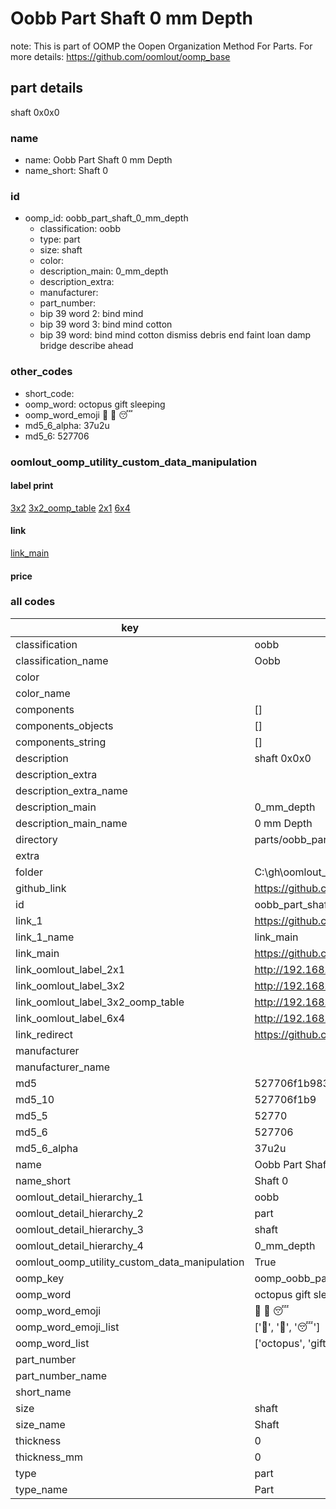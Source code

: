 # Oobb Part Shaft 0 mm Depth  

note: This is part of OOMP the Oopen Organization Method For Parts. For more details: https://github.com/oomlout/oomp_base

##  part details
  



shaft 0x0x0



### name
* name: Oobb Part Shaft 0 mm Depth
* name_short: Shaft 0 
### id
* oomp_id: oobb_part_shaft_0_mm_depth
  * classification: oobb
  * type: part
  * size: shaft
  * color: 
  * description_main: 0_mm_depth
  * description_extra: 
  * manufacturer: 
  * part_number: 
  * bip 39 word 2: bind mind
  * bip 39 word 3: bind mind cotton
  * bip 39 word: bind mind cotton dismiss debris end faint loan damp bridge describe ahead

### other_codes
* short_code: 
* oomp_word: octopus gift sleeping
* oomp_word_emoji :octopus: :gift: :sleeping:
* md5_6_alpha: 37u2u
* md5_6: 527706






### oomlout_oomp_utility_custom_data_manipulation
#### label print
[3x2](http://192.168.1.245:1112/?label=oomp%2037u2u)
[3x2_oomp_table](http://192.168.1.108:1112/?label=oomp%2037u2u)
[2x1](http://192.168.1.242:1112/?label=oomp%2037u2u)
[6x4](http://192.168.1.55:1112/?label=oomp%2037u2u)    

#### link

[link_main](https://github.com/oomlout/oomlout_oobb_version_4_generated_parts/tree/main/navigation_oomp/oobb/part/shaft/0_mm_depth/part)                              

#### price







### all codes 
| key | value |  
| --- | --- |  
| classification | oobb |  
| classification_name | Oobb |  
| color |  |  
| color_name |  |  
| components | [] |  
| components_objects | [] |  
| components_string | [] |  
| description | shaft 0x0x0 |  
| description_extra |  |  
| description_extra_name |  |  
| description_main | 0_mm_depth |  
| description_main_name | 0 mm Depth |  
| directory | parts/oobb_part_shaft_0_mm_depth |  
| extra |  |  
| folder | C:\gh\oomlout_oobb_version_4_generated_parts\parts\oobb_part_shaft_0_mm_depth |  
| github_link | https://github.com/oomlout/oomlout_oomp_part_src/tree/main/parts/oobb_part_shaft_0_mm_depth |  
| id | oobb_part_shaft_0_mm_depth |  
| link_1 | https://github.com/oomlout/oomlout_oobb_version_4_generated_parts/tree/main/navigation_oomp/oobb/part/shaft/0_mm_depth/part |  
| link_1_name | link_main |  
| link_main | https://github.com/oomlout/oomlout_oobb_version_4_generated_parts/tree/main/navigation_oomp/oobb/part/shaft/0_mm_depth/part |  
| link_oomlout_label_2x1 | http://192.168.1.242:1112/?label=oomp%2037u2u |  
| link_oomlout_label_3x2 | http://192.168.1.245:1112/?label=oomp%2037u2u |  
| link_oomlout_label_3x2_oomp_table | http://192.168.1.108:1112/?label=oomp%2037u2u |  
| link_oomlout_label_6x4 | http://192.168.1.55:1112/?label=oomp%2037u2u |  
| link_redirect | https://github.com/oomlout/oomlout_oobb_version_4_generated_parts/tree/main/parts/oobb_shaft_00 |  
| manufacturer |  |  
| manufacturer_name |  |  
| md5 | 527706f1b9830a3d261c33f461a338b2 |  
| md5_10 | 527706f1b9 |  
| md5_5 | 52770 |  
| md5_6 | 527706 |  
| md5_6_alpha | 37u2u |  
| name | Oobb Part Shaft 0 mm Depth |  
| name_short | Shaft 0  |  
| oomlout_detail_hierarchy_1 | oobb |  
| oomlout_detail_hierarchy_2 | part |  
| oomlout_detail_hierarchy_3 | shaft |  
| oomlout_detail_hierarchy_4 | 0_mm_depth |  
| oomlout_oomp_utility_custom_data_manipulation | True |  
| oomp_key | oomp_oobb_part_shaft_0_mm_depth |  
| oomp_word | octopus gift sleeping |  
| oomp_word_emoji | :octopus: :gift: :sleeping: |  
| oomp_word_emoji_list | [':octopus:', ':gift:', ':sleeping:'] |  
| oomp_word_list | ['octopus', 'gift', 'sleeping'] |  
| part_number |  |  
| part_number_name |  |  
| short_name |  |  
| size | shaft |  
| size_name | Shaft |  
| thickness | 0 |  
| thickness_mm | 0 |  
| type | part |  
| type_name | Part |  
